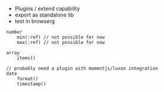 
- Plugins / extend capability
- export as standalone lib
- test in browserg

```
number
    min(:ref) // not possible for now
    max(:ref) // not possible for now

array
    items()

// probably need a plugin with momentjs/luxon integration
date
    format()
    timestamp()
```
